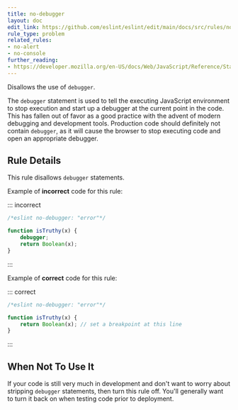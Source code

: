 ```yaml
---
title: no-debugger
layout: doc
edit_link: https://github.com/eslint/eslint/edit/main/docs/src/rules/no-debugger.md
rule_type: problem
related_rules:
- no-alert
- no-console
further_reading:
- https://developer.mozilla.org/en-US/docs/Web/JavaScript/Reference/Statements/debugger
---
```


<!--RECOMMENDED-->

Disallows the use of `debugger`.

The `debugger` statement is used to tell the executing JavaScript environment to stop execution and start up a debugger at the current point in the code. This has fallen out of favor as a good practice with the advent of modern debugging and development tools. Production code should definitely not contain `debugger`, as it will cause the browser to stop executing code and open an appropriate debugger.

## Rule Details

This rule disallows `debugger` statements.

Example of **incorrect** code for this rule:

::: incorrect

```js
/*eslint no-debugger: "error"*/

function isTruthy(x) {
    debugger;
    return Boolean(x);
}
```

:::

Example of **correct** code for this rule:

::: correct

```js
/*eslint no-debugger: "error"*/

function isTruthy(x) {
    return Boolean(x); // set a breakpoint at this line
}
```

:::

## When Not To Use It

If your code is still very much in development and don't want to worry about stripping `debugger` statements, then turn this rule off. You'll generally want to turn it back on when testing code prior to deployment.
